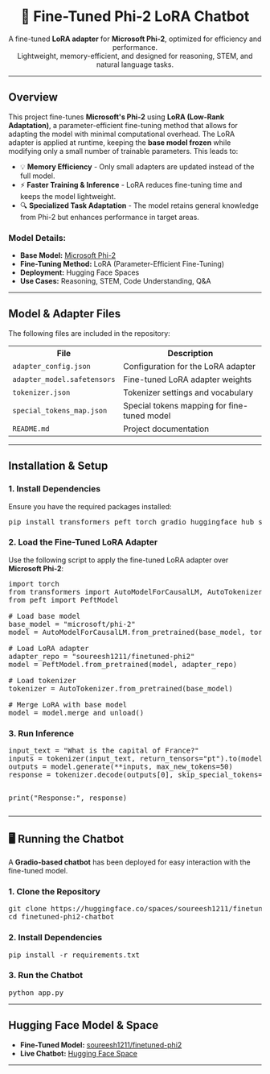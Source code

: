 <!DOCTYPE html>
<html lang="en">
<head>
    <meta charset="UTF-8">
    <meta name="viewport" content="width=device-width, initial-scale=1.0">
    
</head>
<body>

<h1 align="center">🚀 Fine-Tuned Phi-2 LoRA Chatbot</h1>
<p align="center">
    A fine-tuned <strong>LoRA adapter</strong> for <strong>Microsoft Phi-2</strong>, optimized for efficiency and performance.<br>
    Lightweight, memory-efficient, and designed for reasoning, STEM, and natural language tasks.
</p>

---

<h2>Overview</h2>
<p>
This project fine-tunes <strong>Microsoft's Phi-2</strong> using <strong>LoRA (Low-Rank Adaptation)</strong>, a parameter-efficient fine-tuning method that allows for adapting the model with minimal computational overhead. The LoRA adapter is applied at runtime, keeping the <strong>base model frozen</strong> while modifying only a small number of trainable parameters. This leads to:
<ul>
    <li>💡 <strong>Memory Efficiency</strong> - Only small adapters are updated instead of the full model.</li>
    <li>⚡ <strong>Faster Training & Inference</strong> - LoRA reduces fine-tuning time and keeps the model lightweight.</li>
    <li>🔍 <strong>Specialized Task Adaptation</strong> - The model retains general knowledge from Phi-2 but enhances performance in target areas.</li>
</ul>
</p>

<h3>Model Details:</h3>
<ul>
    <li><strong>Base Model:</strong> <a href="https://huggingface.co/microsoft/phi-2">Microsoft Phi-2</a></li>
    <li><strong>Fine-Tuning Method:</strong> LoRA (Parameter-Efficient Fine-Tuning)</li>
    <li><strong>Deployment:</strong> Hugging Face Spaces</li>
    <li><strong>Use Cases:</strong> Reasoning, STEM, Code Understanding, Q&A</li>
</ul>

---

<h2>Model & Adapter Files</h2>
<p>The following files are included in the repository:</p>
<table>
    <tr>
        <th>File</th>
        <th>Description</th>
    </tr>
    <tr>
        <td><code>adapter_config.json</code></td>
        <td>Configuration for the LoRA adapter</td>
    </tr>
    <tr>
        <td><code>adapter_model.safetensors</code></td>
        <td>Fine-tuned LoRA adapter weights</td>
    </tr>
    <tr>
        <td><code>tokenizer.json</code></td>
        <td>Tokenizer settings and vocabulary</td>
    </tr>
    <tr>
        <td><code>special_tokens_map.json</code></td>
        <td>Special tokens mapping for fine-tuned model</td>
    </tr>
    <tr>
        <td><code>README.md</code></td>
        <td>Project documentation</td>
    </tr>
</table>

---

<h2>Installation & Setup</h2>
<h3>1. Install Dependencies</h3>
<p>Ensure you have the required packages installed:</p>
<pre>
pip install transformers peft torch gradio huggingface_hub safetensors
</pre>

<h3>2. Load the Fine-Tuned LoRA Adapter</h3>
<p>Use the following script to apply the fine-tuned LoRA adapter over <strong>Microsoft Phi-2</strong>:</p>

<pre>
import torch
from transformers import AutoModelForCausalLM, AutoTokenizer
from peft import PeftModel

# Load base model
base_model = "microsoft/phi-2"
model = AutoModelForCausalLM.from_pretrained(base_model, torch_dtype=torch.bfloat16, device_map="auto")

# Load LoRA adapter
adapter_repo = "soureesh1211/finetuned-phi2"
model = PeftModel.from_pretrained(model, adapter_repo)

# Load tokenizer
tokenizer = AutoTokenizer.from_pretrained(base_model)

# Merge LoRA with base model
model = model.merge_and_unload()
</pre>

<h3>3. Run Inference</h3>
<pre>
input_text = "What is the capital of France?"
inputs = tokenizer(input_text, return_tensors="pt").to(model.device)
outputs = model.generate(**inputs, max_new_tokens=50)
response = tokenizer.decode(outputs[0], skip_special_tokens=True)

print("Response:", response)
</pre>

---

<h2>🖥️ Running the Chatbot</h2>
<p>A <strong>Gradio-based chatbot</strong> has been deployed for easy interaction with the fine-tuned model.</p>

<h3>1. Clone the Repository</h3>
<pre>
git clone https://huggingface.co/spaces/soureesh1211/finetuned-phi2-chatbot
cd finetuned-phi2-chatbot
</pre>

<h3>2. Install Dependencies</h3>
<pre>
pip install -r requirements.txt
</pre>

<h3>3. Run the Chatbot</h3>
<pre>
python app.py
</pre>

---

<h2>Hugging Face Model & Space</h2>
<ul>
    <li><strong>Fine-Tuned Model:</strong> <a href="https://huggingface.co/soureesh1211/finetuned-phi2">soureesh1211/finetuned-phi2</a></li>
    <li><strong>Live Chatbot:</strong> <a href="https://huggingface.co/spaces/soureesh1211/finetuned-phi2-chatbot">Hugging Face Space</a></li>
</ul>

---



</body>
</html>
